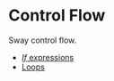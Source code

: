 # Control Flow

Sway control flow.

- [_If_ expressions](./if_expressions.md)
- [Loops](./loops.md)
